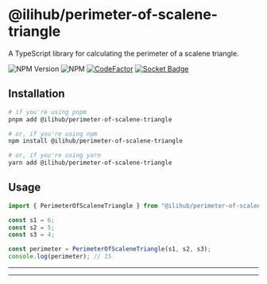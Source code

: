 # @ilihub/perimeter-of-scalene-triangle

A TypeScript library for calculating the perimeter of a scalene triangle.

![NPM Version](https://img.shields.io/npm/v/%40ilihub%2Fperimeter-of-scalene-triangle?color=33cd56&logo=npm)
![NPM](https://img.shields.io/npm/l/%40ilihub%2Fperimeter-of-scalene-triangle)
[![CodeFactor](https://www.codefactor.io/repository/github/ilihub/npm/badge)](https://www.codefactor.io/repository/github/ilihub/npm)
[![Socket Badge](https://socket.dev/api/badge/npm/package/@ilihub/perimeter-of-scalene-triangle)](https://socket.dev/npm/package/@ilihub/perimeter-of-scalene-triangle)

## Installation

```bash
# if you're using pnpm
pnpm add @ilihub/perimeter-of-scalene-triangle

# or, if you're using npm
npm install @ilihub/perimeter-of-scalene-triangle

# or, if you're using yarn
yarn add @ilihub/perimeter-of-scalene-triangle
```

## Usage

```javascript
import { PerimeterOfScaleneTriangle } from "@ilihub/perimeter-of-scalene-triangle";

const s1 = 6;
const s2 = 5;
const s3 = 4;

const perimeter = PerimeterOfScaleneTriangle(s1, s2, s3);
console.log(perimeter); // 15
```

---

<!-- sponsors_and_backers_section_start -->

<!-- sponsors_and_backers_section_end -->

---
